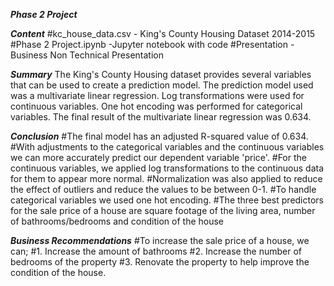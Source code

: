 ***Phase 2 Project***

***Content***
#kc_house_data.csv - King's County Housing Dataset 2014-2015
#Phase 2 Project.ipynb -Jupyter notebook with code
#Presentation - Business Non Technical Presentation

***Summary***
The King's County Housing dataset provides several variables that can be used to create a prediction model. The prediction model used was a multivariate linear regression. Log transformations were used for continuous variables. One hot encoding was performed for categorical variables.
The final result of the multivariate linear regression was 0.634.


***Conclusion***
#The final model has an adjusted R-squared value of 0.634. 
#With adjustments to the categorical variables and the continuous variables we can more accurately predict our dependent variable 'price'.
#For the continuous variables, we applied log transformations to the continuous data for them to appear more normal. 
#Normalization was also applied to reduce the effect of outliers and reduce the values to be between 0-1. 
#To handle categorical variables we used one hot encoding.
#The three best predictors for the sale price of a house are square footage of the living area, number of bathrooms/bedrooms and condition of the house

***Business Recommendations***
#To increase the sale price of a house, we can;
#1. Increase the amount of bathrooms 
#2. Increase the number of bedrooms of the property 
#3. Renovate the property to help improve the condition of the house. 
